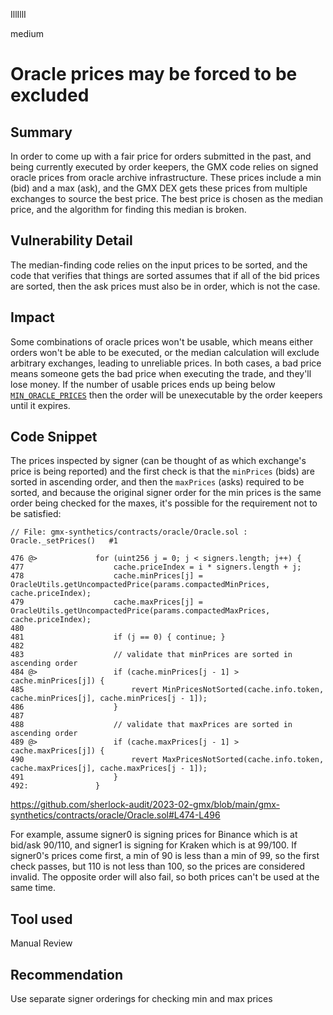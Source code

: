 IllIllI

medium

# Oracle prices may be forced to be excluded

## Summary

In order to come up with a fair price for orders submitted in the past, and being currently executed by order keepers, the GMX code relies on signed oracle prices from oracle archive infrastructure. These prices include a min (bid) and a max (ask), and the GMX DEX gets these prices from multiple exchanges to source the best price. The best price is chosen as the median price, and the algorithm for finding this median is broken.


## Vulnerability Detail

The median-finding code relies on the input prices to be sorted, and the code that verifies that things are sorted assumes that if all of the bid prices are sorted, then the ask prices must also be in order, which is not the case.

## Impact

Some combinations of oracle prices won't be usable, which means either orders won't be able to be executed, or the median calculation will exclude arbitrary exchanges, leading to unreliable prices. In both cases, a bad price means someone gets the bad price when executing the trade, and they'll lose money. If the number of usable prices ends up being below [`MIN_ORACLE_PRICES`](https://github.com/sherlock-audit/2023-02-gmx/blob/main/gmx-synthetics/contracts/data/Keys.sol#L86) then the order will be unexecutable by the order keepers until it expires.

## Code Snippet
The prices inspected by signer (can be thought of as which exchange's price is being reported) and the first check is that the `minPrices` (bids) are sorted in ascending order, and then the `maxPrices` (asks) required to be sorted, and because the original signer order for the min prices is the same order being checked for the maxes, it's possible for the requirement not to be satisfied:
```solidity
// File: gmx-synthetics/contracts/oracle/Oracle.sol : Oracle._setPrices()   #1

476 @>             for (uint256 j = 0; j < signers.length; j++) {
477                    cache.priceIndex = i * signers.length + j;
478                    cache.minPrices[j] = OracleUtils.getUncompactedPrice(params.compactedMinPrices, cache.priceIndex);
479                    cache.maxPrices[j] = OracleUtils.getUncompactedPrice(params.compactedMaxPrices, cache.priceIndex);
480    
481                    if (j == 0) { continue; }
482    
483                    // validate that minPrices are sorted in ascending order
484 @>                 if (cache.minPrices[j - 1] > cache.minPrices[j]) {
485                        revert MinPricesNotSorted(cache.info.token, cache.minPrices[j], cache.minPrices[j - 1]);
486                    }
487    
488                    // validate that maxPrices are sorted in ascending order
489 @>                 if (cache.maxPrices[j - 1] > cache.maxPrices[j]) {
490                        revert MaxPricesNotSorted(cache.info.token, cache.maxPrices[j], cache.maxPrices[j - 1]);
491                    }
492:               }
```
https://github.com/sherlock-audit/2023-02-gmx/blob/main/gmx-synthetics/contracts/oracle/Oracle.sol#L474-L496

For example, assume signer0 is signing prices for Binance which is at bid/ask 90/110, and signer1 is signing for Kraken which is at 99/100. If signer0's prices come first, a min of 90 is less than a min of 99, so the first check passes, but 110 is not less than 100, so the prices are considered invalid. The opposite order will also fail, so both prices can't be used at the same time.

## Tool used

Manual Review


## Recommendation

Use separate signer orderings for checking min and max prices

